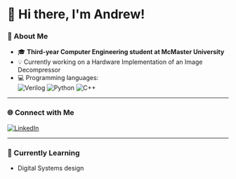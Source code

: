 # 👋 Hi there, I'm Andrew!

### 🚀 About Me
- 🎓 **Third-year Computer Engineering student at McMaster University**  
- 💡 Currently working on a Hardware Implementation of an Image	Decompressor
- 💻 Programming languages:  
  ![Verilog](https://img.shields.io/badge/-Verilog-5C2D91?style=flat-square&logo=verilog&logoColor=white) 
  ![Python](https://img.shields.io/badge/-Python-3776AB?style=flat-square&logo=python&logoColor=white) 
  ![C++](https://img.shields.io/badge/-C++-00599C?style=flat-square&logo=cplusplus&logoColor=white)

---

### 🌐 Connect with Me
[![LinkedIn](https://img.shields.io/badge/-LinkedIn-0077B5?style=flat-square&logo=linkedin&logoColor=white)](https://www.linkedin.com/in/andrew-depetris/)  

---

### 🌱 Currently Learning
- Digital Systems design
